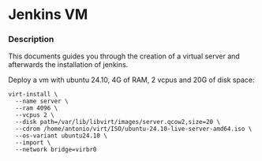 
# Jenkins VM 

### Description
This documents guides you through the creation of a virtual server and afterwards the installation of jenkins.

Deploy a vm with ubuntu 24.10, 4G of RAM, 2 vcpus and 20G of disk space:

```shell
virt-install \
  --name server \
  --ram 4096 \
  --vcpus 2 \
  --disk path=/var/lib/libvirt/images/server.qcow2,size=20 \
  --cdrom /home/antonio/virt/ISO/ubuntu-24.10-live-server-amd64.iso \
  --os-variant ubuntu24.10 \
  --import \
  --network bridge=virbr0
```



